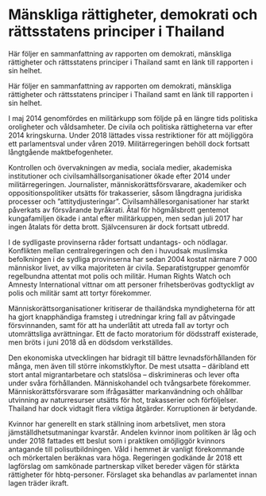 # Mänskliga rättigheter, demokrati och rättsstatens principer i Thailand

Här följer en sammanfattning av rapporten om demokrati, mänskliga rättigheter och rättsstatens principer i Thailand samt en länk till rapporten i sin helhet.

Här följer en sammanfattning av rapporten om demokrati, mänskliga rättigheter och rättsstatens principer i Thailand samt en länk till rapporten i sin helhet.

I maj 2014 genomfördes en militärkupp som följde på en längre tids politiska oroligheter och våldsamheter. De civila och politiska rättigheterna var efter 2014 kringskurna. Under 2018 lättades vissa restriktioner för att möjliggöra ett parlamentsval under våren 2019. Militärregeringen behöll dock fortsatt långtgående maktbefogenheter.

Kontrollen och övervakningen av media, sociala medier, akademiska institutioner och civilsamhällsorganisationer ökade efter 2014 under militärregeringen. Journalister, människorättsförsvarare, akademiker och oppositionspolitiker utsätts för trakasserier, såsom långdragna juridiska processer och ”attitydjusteringar”. Civilsamhällesorganisationer har starkt påverkats av försvårande byråkrati. Åtal för högmålsbrott gentemot kungafamiljen ökade i antal efter militärkuppen, men sedan juli 2017 har ingen åtalats för detta brott. Självcensuren är dock fortsatt utbredd.

I de sydligaste provinserna råder fortsatt undantags- och nödlagar. Konflikten mellan centralregeringen och den i huvudsak muslimska befolkningen i de sydliga provinserna har sedan 2004 kostat närmare
7 000 människor livet, av vilka majoriteten är civila. Separatistgrupper genomför regelbundna attentat mot polis och militär. Human Rights Watch och Amnesty International vittnar om att personer frihetsberövas godtyckligt av polis och militär samt att tortyr förekommer.

Människorättsorganisationer kritiserar de thailändska myndigheterna för att ha gjort knapphändiga framsteg i utredningar kring fall av påtvingade försvinnanden, samt för att ha underlåtit att utreda fall av tortyr och utomrättsliga avrättningar. Ett de facto moratorium för dödsstraff existerade, men bröts i juni 2018 då en dödsdom verkställdes.

Den ekonomiska utvecklingen har bidragit till bättre levnadsförhållanden för många, men även till större inkomstklyftor. De mest utsatta – däribland ett stort antal migrantarbetare och statslösa – diskrimineras och lever ofta under svåra förhållanden. Människohandel och tvångsarbete förekommer. Människorättsförsvarare som ifrågasätter markanvändning och ohållbar utvinning av naturresurser utsätts för hot, trakasserier och förföljelser. Thailand har dock vidtagit flera viktiga åtgärder. Korruptionen är betydande.

Kvinnor har generellt en stark ställning inom arbetslivet, men stora jämställdhetsutmaningar kvarstår. Andelen kvinnor inom politiken är låg och under 2018 fattades ett beslut som i praktiken omöjliggör kvinnors antagande till polisutbildningen. Våld i hemmet är vanligt förekommande och mörkertalen beräknas vara höga. Regeringen godkände år 2018 ett lagförslag om samkönade partnerskap vilket bereder vägen för stärkta rättigheter för hbtq-personer. Förslaget ska behandlas av parlamentet innan lagen träder ikraft.
